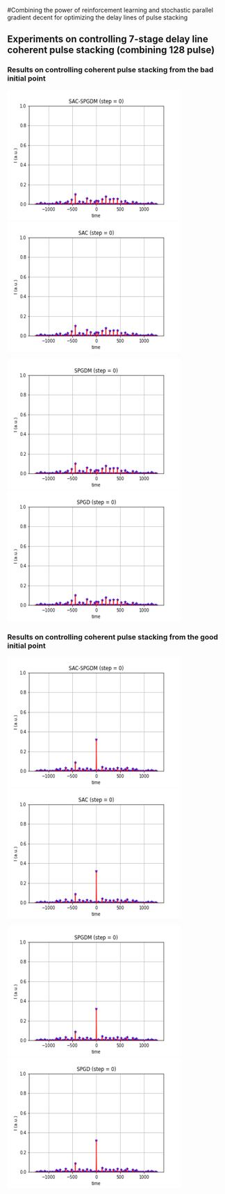 #Combining the power of reinforcement learning and stochastic parallel gradient decent for optimizing the delay lines of pulse stacking

## Experiments on controlling 7-stage delay line coherent pulse stacking (combining 128 pulse)

### Results on controlling coherent pulse stacking from the bad initial point 

<img src="SAC-SPGDM_BadInit.gif" width="400" height="300" alt="SAC-SPGDM from bad initial point"/><img src="SAC_BadInit.gif" width="400" height="300" alt="SAC from bad initial point"/>

<img src="SPGDM_BadInit.gif" width="400" height="300" alt="SPGDM from bad initial point"/><img src="SPGD_BadInit.gif" width="400" height="300" alt="SPGD from bad initial point"/>

### Results on controlling coherent pulse stacking from the good initial point 

<img src="SAC-SPGDM_GoodInit.gif" width="400" height="300" alt="SAC-SPGDM from good initial point"/><img src="SAC_GoodInit.gif" width="400" height="300" alt="SAC from good initial point"/>

<img src="SPGDM_GoodInit.gif" width="400" height="300" alt="SPGDM from good initial point"/><img src="SPGD_GoodInit.gif" width="400" height="300" alt="SPGD from good initial point"/>
